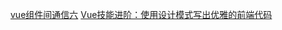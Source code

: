 [vue组件间通信六](https://mp.weixin.qq.com/s/vtcb5D7ncntbwHMCDRi3mw)
[Vue技能进阶：使用设计模式写出优雅的前端代码](https://mp.weixin.qq.com/s?__biz=MzUxMzcxMzE5Ng==&mid=2247492133&idx=1&sn=3d8eb0bd3427c426bd54b5fa361220ba&chksm=f9525766ce25de7005381b7563503e81cdb8933908ed1e8232da1398668a338efe7004aab94e&mpshare=1&scene=1&srcid=&sharer_sharetime=15656205)